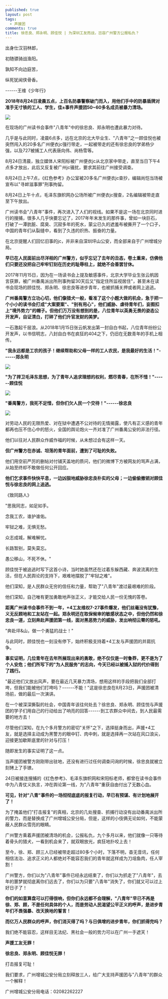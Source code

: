 ```yaml
---
published: true
layout: post
tags:
  - 声援团
comments: true
title: 徐忠良、郑永明、顾佳悦 | 为深圳工友而战，岂容广州警方公报私仇？
---
```


出身仕汉羽林郎，

初随骠骑战渔阳。

孰知不向边庭苦，

纵死犹闻侠骨香。

------王维《少年行》

**2018年8月24日凌晨五点，上百名防暴警察破门而入，用他们手中的防暴盾牌对准手无寸铁的工人、学生，佳±事件声援团50~60多名成员被暴力清场。**

![](https://photo.ishield.cn/pic/5b8457129dc6d68753386f88)

在现场的广州读书会事件"八青年"中的徐忠良、郑永明也遭此暴力对待。

几乎是与此同时，凌晨6点多，远在北京的北大毕业生、"八青年"之一顾佳悦也被突然闯入的20多名广州便衣jc强行带走，一起被带走的还有徐忠良的学弟杨少强，以及727被捕工人代表唐向伟、尚杨雪等。

8月24日清晨，独立媒体人宋阳标被广州便衣jc从北京家中带走，直至当日下午4点多才放出，此后又反复被广州jc骚扰，要求其前往广州接受调查。

8月24日上午7点，《红色参考》办公室被20多名广州便衣jc查抄，编辑尚恺当场被宣布以"寻衅滋事罪"刑事拘留。

8月24日上午十点，毛泽东旗帜网办公场所被广州便衣jc搜查，2名编辑被带走直至下午放出。

广州读书会"八青年"事件，再次进入了人们的视线。如果不是这一场在北京同时进行的搜捕，很多人几乎快要忘记了，2017年年末发生的那件事，曾如一块巨石，打破了一潭肮脏、腐臭、沉寂多年的死水，蒙尘已久的遮羞布被撕开了一个口子，中国的青年们从裂缝中，看到了久违的炽热、振奋的力量。

在北京提醒人们回忆旧事的jc，并非来自深圳坪山公安，而全部来自于广州增城分局。

**早已在人民面前出尽洋相的广州警方，似乎忘记了去年的丑态，卷土重来，仿佛他们只要还没把自己牢牢钉刻在历史的耻辱柱上，就绝不会善罢甘休。**

2017年11月15日，因为在一场读书会上提及敏感事件，北京大学毕业生张云帆因言获罪，被广州番禺派出所刑事拘留30天后又"指定住所监视居住"，甚至未在读书会现场的顾佳悦、郑永明、徐忠良等进步青年，也被抓捕关押或者网上追逃。

**广州番禺警方立功心切，他们像猎犬一般，看准了这个小题大做的机会，急于把一个小小的读书会打成"大案要案"、"别有用心"，他们威胁、虐待青年们，妄图扣上"境外势力"的帽子。但他们万万没有想到的是，八位青年以英勇无畏的姿态公开发声，自证清白，打碎了他们升官发财的美梦。**

一石激起千层浪。从2018年1月15日张云帆发出第一封自白书起，八位青年纷纷公开发声，以书信明志，八封自白书在疯狂的404之下，仍旧在无数青年的手机上相传。

**"我永远都是工农的孩子！继续帮助和父母一样的工人农民，是我最好的生活！"------郑永明**

![](https://photo.ishield.cn/pic/5b8458929dc6d68753386f8a)

**"为了捍卫毛泽东思想，为了青年人追求理想的权利，燃尽青春，在所不惜！"------顾佳悦**

![](https://photo.ishield.cn/pic/5b8459549dc6d68753386f8b)

**"番禺警方，我死不足惜，但你们欠人民一个交待！"------徐忠良**

![](https://photo.ishield.cn/pic/5b84599e9dc6d68753386f8d)


对劳动人民的无限热爱、对在狱中遭遇不公对待的无情揭露，使凡有正义感的青年都再也压不住心中的怒火，全国的舆论炮火一齐对准了广州番禺公安的非法行径。

他们以往对人民群众作威作福的时候，从未想过会有这样一天。

**但广州警方在赤诚、坦荡的青年面前，遭到了可耻的失败。**

他们用空前严厉的删帖对付铺天盖地的质问，他们的微博下方被网友的骂声占满，从始至终却不敢做任何公开回应。

**他们乞求事件快快平息，一边凶狠地威胁徐忠良朴实的父母；一边偷偷撤销对顾佳悦与徐忠良的网上追逃。**

《致同路人》

"思我同志，如足如手。

念我工农，谁护谁佑。

牢狱之难，无惧无愁。

众志成城，解难解忧。

长路暂别，莫失莫忘。

愚公移山，不死不休。"

顾佳悦于被追逃时写下这首小诗，当时她虽然还在过着东躲西藏、奔波流离的生活，但在人民舆论的支持下，艰难地摆脱了"牢狱之难"。

他们深知，是人民群众无穷的信任和力量，帮助了"八青年"渡过最艰难的阶段。

他们深知，自己唯有更加勇敢地声张正义，才能交给人民一份无愧的答卷。

**距离广州读书会事件不到一年，+4工友维权7-27事件爆发，他们丝毫没有犹豫，义无反顾地和工友站在一起。郑永明还在取保候审的敏感状态之中，但他仍然和徐忠良一道，立刻奔赴声援团第一线，面对黑恶势力的威胁，发出响彻云霄的怒吼。**

"奔赴坪&山，做一个勇猛的战士！"

与此同时，顾佳悦也一刻没有停下，始终积极支持着+4工友与声援团的并肩抗争。

**事实证明，几位青年在去年所展现出来的勇敢，绝不仅仅是一时鲁莽，更不是为了个人安危；他们所写下的"为人民服务"的志向，今天已经以被捕入狱的代价得到了践行。**

"最近他们又放出风声，要在最近几天暴力清场，想用这样的手段把我们全部打垮，但我们能被他们打垮吗？------不能！"这是徐忠良在8月23日，声援团被清场前，做的最后一次演讲。

在一个被深深撕裂的社会，中国青年该往何处去？徐忠良、郑永明、顾佳悦与声援团的学子们用自己的行动给出了响亮的回答------到工农群众中间去，到人民最需要的地方去！

尽管他们深知，在九个多月警方的密切"关怀"之下，选择挺身而出，声援+4工友，就是选择主动成为黑警方的眼中钉、肉中刺，就是选择再一次站在风口浪尖，迎接更加歇斯底里的针对与打压！

随即发生的事实证明了这一点。

当声援团被警方刚刚带出驻地，还没有进行过任何调查问询的时候，徐忠良就被立刻铐上了手镣。

24日被接连搜捕的《红色参考》、毛泽东旗帜网和宋阳标老师，都曾在读书会事件中为八青仗义执言，冲在舆论第一线，为"八青年"重获自由付出了无数心血。

**可见，针对"八青"事件的一场彻彻底底的报复行动，早已有预谋、有计划地展开了！**

为了掩盖他们"打击报复"的真相，北京的几处搜查、抓捕行动没有出动番禺派出所的警力，而是替换成了广州增城公安分局，但是，这样的小伎俩无论如何，不能蒙蔽人民群众雪亮的眼睛。

广州警方乘着声援团被清场的机会，公报私仇，九个多月以来，他们就像一只等待着骨头的猎犬，一看到机会来了，就双眼放光，疯狂地扑咬上去！

至今，徐、郑、顾三人已经被带走超过80多个小时，下落不明，杳无音讯，任何相信法治、追求正义的人都绝对不能容忍我们的青年就这样成为刀俎鱼肉，任人宰割！

广州警方，你们以为"八青年"事件已经永远结束了，你们以为抓走了"八青年"，去年的噩梦就彻底离你们远去了，你们以为只要"八青年"消失了，你们就又可以过上好日子了！

**你们的如意算盘可以打得很响，但你们永远都不会理解，"八青年"早已不再是徐、郑、顾，不是任何具体的个人，而是劳动人民渴望公平正义的呼声，是进步青年们不畏强暴、改天换地的誓言！**

**而亿万人民群众的呼声，你们消灭得了吗？与日俱增的进步青年，你们抓得完吗？**

我们绝不能容忍，这样目无法纪、黑社会一般的势力可以在广州一手遮天！

**声援工友无罪！**

**徐忠良、郑永明、顾佳悦无罪！**

打击报复可耻！

我们要求，广州增城公安分局立刻释放三人，给广大支持声援团与"八青年"的群众一个解释！

广州增城公安分局电话：02082262227

